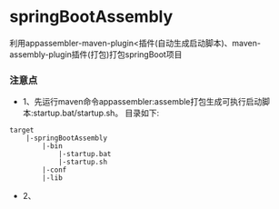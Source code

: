 # springBootAssembly
利用appassembler-maven-plugin<插件(自动生成启动脚本)、maven-assembly-plugin插件(打包)打包springBoot项目

### 注意点
- 1、先运行maven命令appassembler:assemble打包生成可执行启动脚本:startup.bat/startup.sh。
目录如下:
```
target
    |-springBootAssembly
        |-bin
            |-startup.bat
            |-startup.sh
        |-conf
        |-lib
```
- 2、
